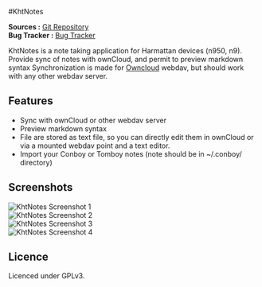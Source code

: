 #KhtNotes

**Sources :** [Git Repository][1]  
**Bug Tracker :** [Bug Tracker][3]

KhtNotes is a note taking application for Harmattan devices (n950, n9). Provide sync of notes with ownCloud, and permit to preview markdown syntax
Synchronization is made for [Owncloud][9] webdav, but should work with any other webdav server.

Features
---------

  * Sync with ownCloud or other webdav server
  * Preview markdown syntax
  * File are stored as text file, so you can directly edit them in ownCloud or via a mounted webdav point and a text editor.
  * Import your Conboy or Tomboy notes (note should be in ~/.conboy/ directory)

Screenshots
------------------

![KhtNotes Screenshot 1][4]  
![KhtNotes Screenshot 2][5]  
![KhtNotes Screenshot 3][6]  
![KhtNotes Screenshot 4][10]  

Licence
---------

Licenced under GPLv3.


[1]:http://github.com/khertan/KhtNotes/
[3]:http://github.com/khertan/KhtNotes/issues
[4]:http://khertan.net/medias/khtnotes_screenshot_1.png
[5]:http://khertan.net/medias/khtnotes_screenshot_2.png
[6]:http://khertan.net/medias/khtnotes_screenshot_3.png
[10]:http://khertan.net/medias/khtnotes_screenshot_4.png
[7]:http://khertan.net/KhtNotes
[9]:https://owncloud.org   
[11]:http://khertan.net/datas/downloads/khtnotes_2.0.0-1_armel.deb
[12]:http://apps.formeego.com/staging/applications/n9/pr1.0/harmattan/Office/khtnotes/
[13]:http://repo.pub.meego.com/home:/khertan/Harmattan/armel/

